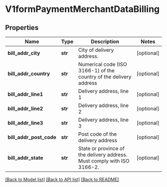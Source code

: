 # V1formPaymentMerchantDataBilling

## Properties
Name | Type | Description | Notes
------------ | ------------- | ------------- | -------------
**bill_addr_city** | **str** | City of delivery address. | [optional] 
**bill_addr_country** | **str** | Numerical code (ISO 3166-1) of the country of the delivery address | [optional] 
**bill_addr_line1** | **str** | Delivery address, line 1 | [optional] 
**bill_addr_line2** | **str** | Delivery address, line 2 | [optional] 
**bill_addr_line3** | **str** | Delivery address, line 3 | [optional] 
**bill_addr_post_code** | **str** | Post code of the delivery address | [optional] 
**bill_addr_state** | **str** | State or province of the delivery address. Must comply with ISO 3166-2. | [optional] 

[[Back to Model list]](../README.md#documentation-for-models) [[Back to API list]](../README.md#documentation-for-api-endpoints) [[Back to README]](../README.md)

